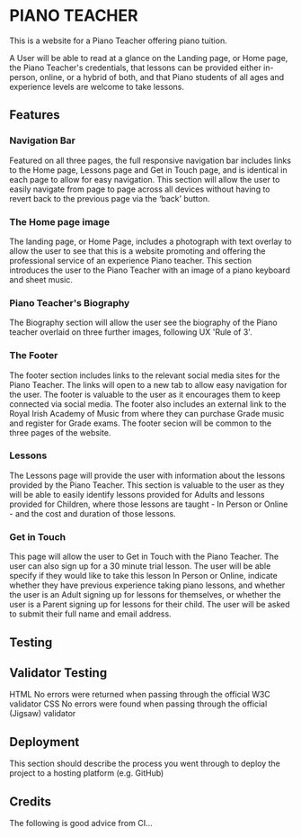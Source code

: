 # PIANO TEACHER

This is a website for a Piano Teacher offering piano tuition.

A User will be able to read at a glance on the Landing page, or Home page, the Piano Teacher's credentials, that lessons can be provided either in-person, online, or a hybrid of both, and that Piano students of all ages and experience levels are welcome to take lessons.


## Features

### Navigation Bar

Featured on all three pages, the full responsive navigation bar includes links to the Home page, Lessons page and Get in Touch page, and is identical in each page to allow for easy navigation.
This section will allow the user to easily navigate from page to page across all devices without having to revert back to the previous page via the ‘back’ button.

### The Home page image

The landing page, or Home Page, includes a photograph with text overlay to allow the user to see that this is a website promoting and offering the professional service of an experience Piano teacher.
This section introduces the user to the Piano Teacher with an image of a piano keyboard and sheet music.


### Piano Teacher's Biography

The Biography section will allow the user see the biography of the Piano teacher overlaid on three further images, following UX 'Rule of 3'.


### The Footer

The footer section includes links to the relevant social media sites for the Piano Teacher. The links will open to a new tab to allow easy navigation for the user.
The footer is valuable to the user as it encourages them to keep connected via social media.  The footer also includes an external link to the Royal Irish Academy of Music from where they can purchase Grade music and register for Grade exams. The footer secion will be common to the three pages of the website.


### Lessons

The Lessons page will provide the user with information about the lessons provided by the Piano Teacher.
This section is valuable to the user as they will be able to easily identify lessons provided for Adults and lessons provided for Children, where those lessons are taught - In Person or Online - and the cost and duration of those lessons.  

### Get in Touch

This page will allow the user to Get in Touch with the Piano Teacher.  The user can also sign up for a 30 minute trial lesson. The user will be able specify if they would like to take this lesson In Person or Online, indicate whether they have previous experience taking piano lessons, and whether the user is an Adult signing up for lessons for themselves, or whether the user is a Parent signing up for lessons for their child.  The user will be asked to submit their full name and email address.

<!-- For some/all of your features, you may choose to reference the specific project files that implement them.

In addition, you may also use this section to discuss plans for additional features to be implemented in the future:

Features Left to Implement
Another feature idea -->

## Testing
<!-- In this section, you need to convince the assessor that you have conducted enough testing to legitimately believe that the site works well. Essentially, in this part you will want to go over all of your project’s features and ensure that they all work as intended, with the project providing an easy and straightforward way for the users to achieve their goals.

In addition, you should mention in this section how your project looks and works on different browsers and screen sizes.

You should also mention in this section any interesting bugs or problems you discovered during your testing, even if you haven't addressed them yet.

If this section grows too long, you may want to split it off into a separate file and link to it from here. -->

## Validator Testing

HTML
No errors were returned when passing through the official W3C validator
CSS
No errors were found when passing through the official (Jigsaw) validator
<!-- Unfixed Bugs
You will need to mention unfixed bugs and why they were not fixed. This section should include shortcomings of the frameworks or technologies used. Although time can be a big variable to consider, paucity of time and difficulty understanding implementation is not a valid reason to leave bugs unfixed. -->

## Deployment
This section should describe the process you went through to deploy the project to a hosting platform (e.g. GitHub)

<!-- The site was deployed to GitHub pages. The steps to deploy are as follows:
In the GitHub repository, navigate to the Settings tab
From the source section drop-down menu, select the Master Branch
Once the master branch has been selected, the page will be automatically refreshed with a detailed ribbon display to indicate the successful deployment.
The live link can be found here - https://code-institute-org.github.io/love-running-2.0/index.html -->

## Credits
<!-- In this section you need to reference where you got your content, media and extra help from. It is common practice to use code from other repositories and tutorials, however, it is important to be very specific about these sources to avoid plagiarism.

You can break the credits section up into Content and Media, depending on what you have included in your project.

Content
The text for the Home page was taken from Wikipedia Article A
Instructions on how to implement form validation on the Sign Up page was taken from Specific YouTube Tutorial
The icons in the footer were taken from Font Awesome
Media
The photos used on the home and sign up page are from This Open Source site
The images used for the gallery page were taken from this other open source site -->

The following is good advice from CI...

<!-- Do some extra research on good and bad coding practices, there are a handful of useful articles to read, consider reviewing the following list when getting started:

Writing Your Best Code
HTML & CSS Coding Best Practices
Google HTML/CSS Style Guide
Getting started with your Portfolio Projects can be daunting, planning your project can make it a lot easier to tackle, take small steps to reach the final outcome and enjoy the process! -->
